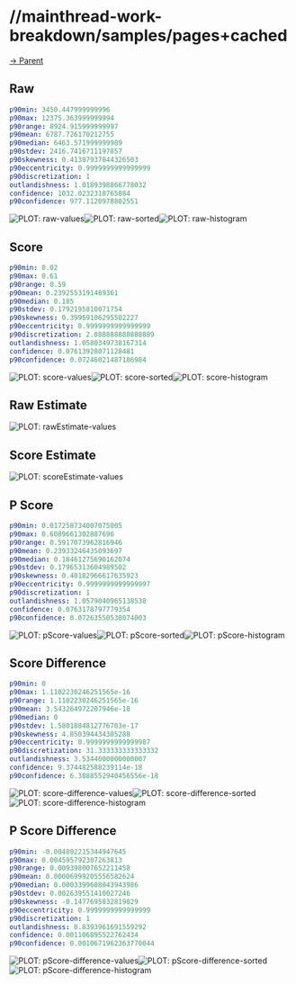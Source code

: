 
# //mainthread-work-breakdown/samples/pages+cached

[→ Parent](../..)


## Raw


```yaml
p90min: 3450.447999999996
p90max: 12375.363999999994
p90range: 8924.915999999997
p90mean: 6787.726170212755
p90median: 6463.571999999989
p90stdev: 2416.7416711197857
p90skewness: 0.41307937844326503
p90eccentricity: 0.9999999999999999
p90discretization: 1
outlandishness: 1.0189398866778032
confidence: 1032.0232318765884
p90confidence: 977.1120978802551

```

![PLOT: raw-values](./raw/values.svg)![PLOT: raw-sorted](./raw/sorted.svg)![PLOT: raw-histogram](./raw/histogram.svg)
## Score


```yaml
p90min: 0.02
p90max: 0.61
p90range: 0.59
p90mean: 0.2392553191489361
p90median: 0.185
p90stdev: 0.1792195810071754
p90skewness: 0.39969106295502227
p90eccentricity: 0.9999999999999999
p90discretization: 2.088888888888889
outlandishness: 1.0580349738167314
confidence: 0.07613928071128481
p90confidence: 0.07246021487186984

```

![PLOT: score-values](./score/values.svg)![PLOT: score-sorted](./score/sorted.svg)![PLOT: score-histogram](./score/histogram.svg)
## Raw Estimate

![PLOT: rawEstimate-values](./rawEstimate/values.svg)
## Score Estimate

![PLOT: scoreEstimate-values](./scoreEstimate/values.svg)
## P Score


```yaml
p90min: 0.017258734007075005
p90max: 0.6089661302887696
p90range: 0.5917073962816946
p90mean: 0.23933246435093697
p90median: 0.18461275690162074
p90stdev: 0.17965313604989502
p90skewness: 0.40182966617635923
p90eccentricity: 0.9999999999999997
p90discretization: 1
outlandishness: 1.0579040965138538
confidence: 0.0763178797779354
p90confidence: 0.07263550538074003

```

![PLOT: pScore-values](./pScore/values.svg)![PLOT: pScore-sorted](./pScore/sorted.svg)![PLOT: pScore-histogram](./pScore/histogram.svg)
## Score Difference


```yaml
p90min: 0
p90max: 1.1102230246251565e-16
p90range: 1.1102230246251565e-16
p90mean: 3.543264972207946e-18
p90median: 0
p90stdev: 1.5801884812776703e-17
p90skewness: 4.850394434305288
p90eccentricity: 0.9999999999999987
p90discretization: 31.333333333333332
outlandishness: 3.5344000000000007
confidence: 9.374482588239114e-18
p90confidence: 6.3888552940456556e-18

```

![PLOT: score-difference-values](./score-difference/values.svg)![PLOT: score-difference-sorted](./score-difference/sorted.svg)![PLOT: score-difference-histogram](./score-difference/histogram.svg)
## P Score Difference


```yaml
p90min: -0.004802215344947645
p90max: 0.004595792307263813
p90range: 0.009398007652211458
p90mean: 0.00006999205556582624
p90median: 0.0003399608043943986
p90stdev: 0.002639551410027246
p90skewness: -0.1477695832819829
p90eccentricity: 0.9999999999999999
p90discretization: 1
outlandishness: 0.8393961691559292
confidence: 0.001106895522762434
p90confidence: 0.0010671962363770044

```

![PLOT: pScore-difference-values](./pScore-difference/values.svg)![PLOT: pScore-difference-sorted](./pScore-difference/sorted.svg)![PLOT: pScore-difference-histogram](./pScore-difference/histogram.svg)